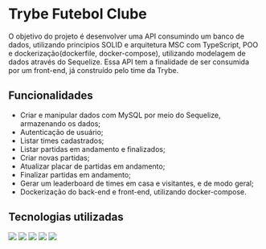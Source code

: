 # Trybe Futebol Clube

O objetivo do projeto é desenvolver uma API consumindo um banco de dados, utilizando principios SOLID e arquitetura MSC com TypeScript, POO e dockerização(dockerfile, docker-compose), utilizando modelagem de dados através do Sequelize. Essa API tem a finalidade de ser consumida por um front-end, já construído pelo time da Trybe.

## Funcionalidades

- Criar e manipular dados com MySQL por meio do Sequelize, armazenando os dados;
- Autenticação de usuário;
- Listar times cadastrados;
- Listar partidas em andamento e finalizados;
- Criar novas partidas;
- Atualizar placar de partidas em andamento;
- Finalizar partidas em andamento;
- Gerar um leaderboard de times em casa e visitantes, e de modo geral;
- Dockerização do back-end e front-end, utilizando docker-compose.

## Tecnologias utilizadas
 
<div display="inline-block">
<img width="" src="https://img.shields.io/badge/JavaScript-323330?style=for-the-badge&logo=javascript&logoColor=F7DF1E">
<img width="" src="https://img.shields.io/badge/Node.js-339933?style=for-the-badge&logo=nodedotjs&logoColor=white">
<img width="" src="https://img.shields.io/badge/Express.js-000000?style=for-the-badge&logo=express&logoColor=white">
<img width="" src="https://img.shields.io/badge/Sequelize-52B0E7?style=for-the-badge&logo=Sequelize&logoColor=white">
<img width="" src="https://img.shields.io/badge/TypeScript-007ACC?style=for-the-badge&logo=typescript&logoColor=white">
</div>